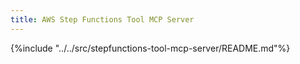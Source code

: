 ```yaml
---
title: AWS Step Functions Tool MCP Server
---
```


{%include "../../src/stepfunctions-tool-mcp-server/README.md"%}
